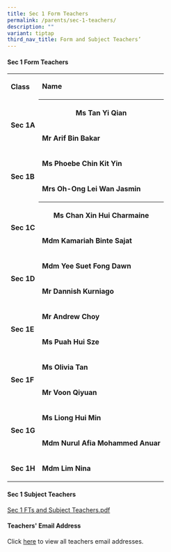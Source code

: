 ```yaml
---
title: Sec 1 Form Teachers
permalink: /parents/sec-1-teachers/
description: ""
variant: tiptap
third_nav_title: Form and Subject Teachers’
---
```

<h4>Sec 1 Form Teachers</h4>
<p></p>
<table style="minWidth: 50px">
<colgroup>
<col>
<col>
</colgroup>
<tbody>
<tr>
<td rowspan="1" colspan="1">
<p><strong>Class</strong>
</p>
</td>
<td rowspan="1" colspan="1">
<p><strong>Name</strong>
</p>
</td>
</tr>
<tr>
<td rowspan="2" colspan="1">
<p><strong>Sec 1A</strong>
</p>
</td>
<th rowspan="1" colspan="1">
<p>Ms Tan Yi Qian</p>
</th>
</tr>
<tr>
<td rowspan="1" colspan="1">
<p><strong>Mr&nbsp;Arif Bin Bakar</strong>
</p>
</td>
</tr>
<tr>
<td rowspan="2" colspan="1">
<p><strong>Sec 1B</strong>
</p>
</td>
<td rowspan="1" colspan="1">
<p><strong>Ms Phoebe Chin Kit Yin</strong>
</p>
</td>
</tr>
<tr>
<td rowspan="1" colspan="1">
<p><strong>Mrs Oh-Ong Lei Wan Jasmin</strong>
</p>
</td>
</tr>
<tr>
<td rowspan="2" colspan="1">
<p><strong>Sec 1C</strong>
</p>
</td>
<th rowspan="1" colspan="1">
<p>Ms Chan Xin Hui Charmaine</p>
</th>
</tr>
<tr>
<td rowspan="1" colspan="1">
<p><strong>Mdm Kamariah Binte Sajat</strong>
</p>
</td>
</tr>
<tr>
<td rowspan="2" colspan="1">
<p><strong>Sec 1D</strong>
</p>
</td>
<td rowspan="1" colspan="1">
<p><strong>Mdm Yee Suet Fong Dawn&nbsp;</strong>
</p>
</td>
</tr>
<tr>
<td rowspan="1" colspan="1">
<p><strong>Mr Dannish Kurniago</strong>
</p>
</td>
</tr>
<tr>
<td rowspan="2" colspan="1">
<p><strong>Sec 1E</strong>
</p>
</td>
<td rowspan="1" colspan="1">
<p><strong>Mr Andrew Choy</strong>
</p>
</td>
</tr>
<tr>
<td rowspan="1" colspan="1">
<p><strong>Ms Puah Hui Sze</strong>
</p>
</td>
</tr>
<tr>
<td rowspan="2" colspan="1">
<p><strong>Sec 1F</strong>
</p>
</td>
<td rowspan="1" colspan="1">
<p><strong>Ms Olivia Tan</strong>
</p>
</td>
</tr>
<tr>
<td rowspan="1" colspan="1">
<p><strong>Mr Voon Qiyuan</strong>
</p>
</td>
</tr>
<tr>
<td rowspan="2" colspan="1">
<p><strong>Sec 1G</strong>
</p>
</td>
<td rowspan="1" colspan="1">
<p><strong>Ms Liong Hui Min</strong>
</p>
</td>
</tr>
<tr>
<td rowspan="1" colspan="1">
<p><strong>Mdm Nurul Afia Mohammed Anuar</strong>
</p>
</td>
</tr>
<tr>
<td rowspan="1" colspan="1">
<p><strong>Sec 1H</strong>
</p>
</td>
<td rowspan="1" colspan="1">
<p><strong>Mdm Lim Nina</strong>
</p>
</td>
</tr>
</tbody>
</table>
<p></p>
<h4>Sec 1 Subject Teachers</h4>
<p><a href="/files/Parents/Sec_1_FTs___Subject_Teachers.pdf" rel="noopener nofollow" target="_blank">Sec 1 FTs and Subject Teachers.pdf</a>
</p>
<p></p>
<h4>Teachers' Email Address</h4>
<p>Click&nbsp;<a href="https://staging.d1wp5xkpm2dbnc.amplifyapp.com/parents/teachers-email-address/" rel="noopener noreferrer nofollow" target="_blank">here</a>&nbsp;to
view all teachers email addresses.</p>
<p></p>